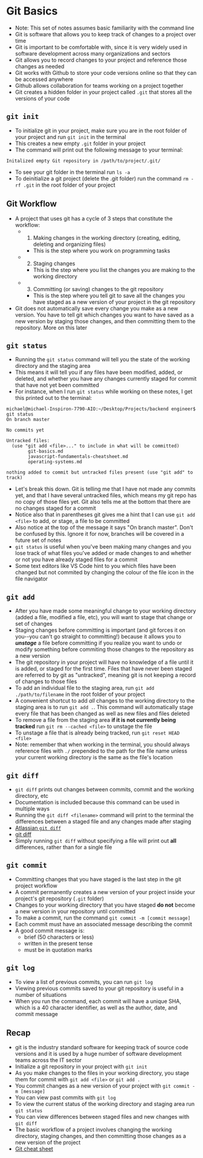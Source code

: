 # Git Basics
- Note: This set of notes assumes basic familiarity with the command line
- Git is software that allows you to keep track of changes to a project over time
- Git is important to be comfortable with, since it is very widely used in software development across many organizations and sectors
- Git allows you to record changes to your project and reference those changes as needed
- Git works with Github to store your code versions online so that they can be accessed anywhere
- Github allows collaboration for teams working on a project together
- Git creates a hidden folder in your project called `.git` that stores all the versions of your code 

## `git init`
- To initialize git in your project, make sure you are in the root folder of your project and run `git init` in the terminal 
- This creates a new empty `.git` folder in your project 
- The command will print out the following message to your terminal: 

```
Initalized empty Git repository in /path/to/project/.git/
```
- To see your git folder in the terminal run `ls -a` 
- To deinitialize a git project (delete the .git folder) run the command `rm -rf .git` in the root folder of your project

## Git Workflow 
- A project that uses git has a cycle of 3 steps that constitute the workflow: 
  - 1. Making changes in the working directory (creating, editing, deleting and organizing files)
    - This is the step where you work on programming tasks 
  - 2. Staging changes 
    - This is the step where you list the changes you are making to the working directory 
  - 3. Committing (or saving) changes to the git repository 
    - This is the step where you tell git to save all the changes you have staged as a new version of your project in the git repository
- Git does not automatically save every change you make as a new version. You have to tell git which changes you want to have saved as a new version by staging those changes, and then committing them to the repository. More on this later

## `git status` 
- Running the `git status` command will tell you the state of the working directory and the staging area 
- This means it will tell you if any files have been modified, added, or deleted, and whether you have any changes currently staged for commit that have not yet been committed
- For instance, when I run `git status` while working on these notes, I get this printed out to the terminal: 

```
michael@michael-Inspiron-7790-AIO:~/Desktop/Projects/backend engineer$ git status
On branch master

No commits yet

Untracked files:
  (use "git add <file>..." to include in what will be committed)
        git-basics.md
        javascript-fundamentals-cheatsheet.md
        operating-systems.md

nothing added to commit but untracked files present (use "git add" to track)
```
- Let's break this down. Git is telling me that I have not made any commits yet, and that I have several untracked files, which means my git repo has no copy of those files yet. Git also tells me at the bottom that there are no changes staged for a commit 
- Notice also that in parentheses git gives me a hint that I can use `git add <file>` to add, or stage, a file to be committed 
- Also notice at the top of the message it says "On branch master". Don't be confused by this. Ignore it for now, branches will be covered in a future set of notes
- `git status` is useful when you've been making many changes and you lose track of what files you've added or made changes to and whether or not you have already staged files for a commit 
- Some text editors like VS Code hint to you which files have been changed but not commited by changing the colour of the file icon in the file navigator

## `git add` 
- After you have made some meaningful change to your working directory (added a file, modified a file, etc), you will want to stage that change or set of changes 
- Staging changes before committing is important (and git forces it on you--you can't go straight to committing!) because it allows you to ***unstage*** a file before committing if you realize you want to undo or modify something before commiting those changes to the repository as a new version
- The git repository in your project will have no knowledge of a file until it is added, or staged for the first time. Files that have never been staged are referred to by git as "untracked", meaning git is not keeping a record of changes to those files
- To add an individual file to the staging area, run `git add ./path/to/filename` in the root folder of your project
- A convenient shortcut to add *all* changes to the working directory to the staging area is to run `git add .`. This command will automatically stage every file that has been changed as well as new files and files deleted
- To remove a file from the staging area **if it is not currently being tracked** run `git rm --cached <file>` to unstage the file
- To unstage a file that is already being tracked, run `git reset HEAD <file>`
- Note: remember that when working in the terminal, you should always reference files with `./` prepended to the path for the file name unless your current working directory is the same as the file's location

## `git diff` 
- `git diff` prints out changes between commits, commit and the working directory, etc
- Documentation is included because this command can be used in multiple ways
- Running the `git diff <filename>` command will print to the terminal the differences between a staged file and any changes made after staging 
- [Atlassian `git diff`](https://www.atlassian.com/git/tutorials/saving-changes/git-diff#:~:text=git%20diff%20is%20a%20multi,%2C%20branches%2C%20files%20and%20more.&text=The%20git%20diff%20command%20is,state%20of%20a%20Git%20repo.)
- [git diff](https://git-scm.com/docs/git-diff)
- Simply running `git diff` without specifying a file will print out **all** differences, rather than for a single file

## `git commit`
- Committing changes that you have staged is the last step in the git project workflow 
- A commit permanently creates a new version of your project inside your project's git repository (`.git` folder)
- Changes to your working directory that you have staged **do not** become a new version in your repository until committed
- To make a commit, run the command `git commit -m [commit message]`
- Each commit must have an associated message describing the commit 
- A good commit message is: 
  - brief (50 characters or less)
  - written in the present tense 
  - must be in quotation marks

## `git log`
- To view a list of previous commits, you can run `git log`
- Viewing previous commits saved to your git repository is useful in a number of situations
- When you run the command, each commit will have a unique SHA, which is a 40 character identifier, as well as the author, date, and commit message

## Recap 
- git is the industry standard software for keeping track of source code versions and it is used by a huge number of software development teams across the IT sector 
- Initialize a git repository in your project with `git init`
- As you make changes to the files in your working directory, you stage them for commit with `git add <file>` or `git add .`
- You commit changes as a new version of your project with `git commit -m [message]`
- You can view past commits with `git log` 
- To view the current status of the working directory and staging area run `git status`
- You can view differences between staged files and new changes with `git diff`
- The basic workflow of a project involves changing the working directory, staging changes, and then committing those changes as a new version of the project
- [Git cheat sheet](https://education.github.com/git-cheat-sheet-education.pdf)